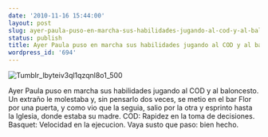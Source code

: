 ```yaml
---
date: '2010-11-16 15:44:00'
layout: post
slug: ayer-paula-puso-en-marcha-sus-habilidades-jugando-al-cod-y-al-baloncesto
status: publish
title: Ayer Paula puso en marcha sus habilidades jugando al COD y al baloncesto.
wordpress_id: '694'
---
```



    


![Tumblr_lbyteiv3ql1qzqnl8o1_500](http://jjdenis.files.wordpress.com/2010/11/tumblr_lbyteiv3ql1qzqnl8o1_500-scaled500.jpg?w=300)








Ayer Paula puso en marcha sus habilidades jugando al COD y al baloncesto. Un extraño le molestaba y, sin pensarlo dos veces, se metio en el bar Flor por una puerta, y como vio que la seguia, salio por la otra y esprinto hasta la Iglesia, donde estaba su madre. COD: Rapidez en la toma de decisiones. Basquet: Velocidad en la ejecucion. Vaya susto que paso: bien hecho.


  
